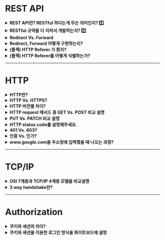 # REST API

<details>
    <summary><b>REST API란? RESTful 하다는게 무슨 의미인지? 1️⃣</b></summary>

### API(Application Programming Interface)

- 다른 소프트웨어 시스템과 통신하기 위해 따라야하는 규칙들을 정의한 것
  - 예를 들어 회원 리소스를 얻고 싶을 때는 어떤 URL을 써야하고, 어떤 데이터가 응답되는지 등을 정의 
- 클라이언트와 웹 리소스 사이의 게이트웨이

---

- [RESTful API란 무엇인가요? - AWS](https://aws.amazon.com/ko/what-is/restful-api/) 
- [REST API 제대로 알고 사용하기 - NHN](https://meetup.nhncloud.com/posts/92)
- [What is a REST API? - Red Hat](https://www.redhat.com/en/topics/api/what-is-a-rest-api)

</details>

<details>
    <summary><b>RESTful 규약을 다 지켜서 개발하는지? 1️⃣</b></summary>
</details>

<details>
    <summary><b>Redirect Vs. Forward</b></summary>
</details>

<details>
    <summary><b>Redirect, Forward 어떻게 구현하는지?</b></summary>
</details>


<details>
    <summary><b>(플젝) HTTP Referer 가 뭔지?</b></summary>
</details>

<details>
    <summary><b>(플젝) HTTP Referer를 어떻게 식별하는가?</b></summary>
</details>

---

# HTTP

<details>
    <summary><b>HTTP란?</b></summary>

> - `HyperText Transfer Protocol`의 약자로, 클라이언트-서버 모델을 따르면서 request-response 구조로 웹 상에서 정보를 주고받을 수 있는 프로토콜
> - TCP/IP 기반으로 동작하며, 가장 큰 특징은 `Connectionless`와 `Stateless`

- 웹상에서 정보를 전송하기 위한 프로토콜로써, HTML과 같은 문서를 전송하는 것에 사용
- 클라이언트가 HTTP request를 서버에 보내면 서버는 HTTP response를 클라이언트에 보내는 구조

### Request, Response message 구조

<img width="991" alt="image" src="https://github.com/haero77/Today-I-Learned/assets/65555299/7a3cef85-befa-487a-9c18-0804bb46e9bd">

- request message
  - start line(method, path, HTTP version)
  - headers
    - host, accept-language 등
  - body
- response message
  - status line(HTTP version, status code, status message)
  - headers
    - 날짜, 서버 정보 등
  - body


### Connectionless, Stateless

- `Connectionless`
  - 서버에 연결 후 요청에 응답을 받으면 연결을 끊어버리는 특성
  - 이 특성으로 인해 많은 사람이 웹을 사용하더라도 실제 동시 접속을 최소화 👉 더 많은 요청을 처리 가능  
- `Stateless`
  - Connectionsless로 연결을 끊었기 때문에, 클라이언트의 이전 상태(로그인 유무 등)을 알 수 없는 특성
  - 정보를 유지할 수 없는 Connectionless, Stateless 특성을 가진 HTTP의 단점을 보완하고자 `Cookie`, `Session`, `JWT`등이 도입됨

</details>

<details>
    <summary><b>HTTP Vs. HTTPS?</b></summary>

- HTTP는 정보를 text형태로 주고받기 때문에, 중간에 인터셉트될 경우 데이터 유출될 수 있음
- HTTP에 암호화를 추가한 프로토콜이 `HTTPS`

</details>

<details>
    <summary><b>HTTP 버전별 차이?</b></summary>
</details>

<details>
    <summary><b>HTTP request 메서드 중 GET Vs. POST 비교 설명</b></summary>

> - GET은 클라이언트가 서버에게 `리소스`를 요청할 때 사용하는 메서드고, POST는 서버에게 데이터 처리(주로 생성)를 요청할 때 사용하는 메서드.
> - GET 요청의 경우 필요한 정보를 특정하기 위해 URL뒤에 Query String을 추가하여 정보를 조회하고, POST의 경우 전달할 데이터를 Body 부분에 포함하여 통신 
> - GET 요청의 경우 URL뒤의 Query String 까지 포함해서 브라우저 히스토리에 남고, 캐시가 가능하지만 POST의 경우 히스토리에 남지 않고 캐시도 불가능

- 쿼리 스트링: 물음표 뒤에 키와 밸류

</details>


<details>
    <summary><b>PUT Vs. PATCH 비교 설명</b></summary>

> - PUT과 PATCH 메소드 모두 서버의 리소스를 업데이트하는 메소드
> - PUT의 경우 모든 리소스를 수정, 대체하고 PATCH 경우 리소스 일부만 수정

- PUT: 리소스를 아예 대체한다. 이 때 해당 리소스가 없으면 생성
- PATCH: 리소스의 일부분을 수정

</details>

<details>
    <summary><b>HTTP status code를 설명해주세요.</b></summary>

> - 클라이언트가 보낸 HTTP 요청에 대한 서버의 응답 코드
> - 상태 코드를 통해 요청의 성공/실패 여부를 판단할 수 있다.
> - 100번대부터 500번대까지 총 5개의 클래스로 구분되어 HTTP 요청에 대한 상태를 알려준다

### Status Code

- 1xx (정보)
  - 요청을 받았으며 작업을 계속한다.
- 2xx (성공)
  - 클라이언특 요청한 동작을 성공적으로 수신하여 이해했고, 성공적으로 처리했다. 
- 3xx (리다이렉션)
  - 요청을 완료하기 위해 추가 작업 조치가 필요하다.
- 4xx (클라이언트 오류)
  - 클라이언트의 요청에 문제가 있다.
- 5xx (서버 오류)
  - 서버가 유효한 요청의 수행을 실패했다.

### 자주 등장하는 HTTP 응답 코드

- 200 OK
  - 요청이 성공함
  - 예) 잔액 조회 성공
- 201 Created
  - 리소스 생성 성공
  - 예) 게시글 작성 성공, 회원가입 성공
- 400 Bad Request
  - 데이터의 형식이 올바르지 않는 등 서버가 요청을 이해할 수 없음
  - 예) 올바르지 않은 형식의 데이터 입력
- 401 Unauthorized
  - **인증되지 않은 상태에서 인증이 필요한 리소스에 접근**
  - 예) 로그인 전에 사용자 정보 요청
- 403 Forbidden
  - **인증된 상태에서 권한이 없는 리소스에 접근**
  - 예) 일반 유저가 관리자 메뉴 접근 등
- 404 Not Found
  - 요청한 route가 없음. 찾는 리소스가 없음
  - 예) 존재하지 않는 URL(route)에 요청 
- 500 Bad Gateway 
  - 서버에서 예상하지 못한 에러 발생
  - 예) 예외처리를 하지 않은 오류가 발생

</details>

<details>
    <summary><b>401 Vs. 403?</b></summary>

> - 두 상태코드 모두 400번대로 클라이언트의 요청에 문제가 있음을 나타냄
> - `401`은 인증이 되지 않은 상태에서, 인증이 필요한 리소스에 접근함 
>   - 예) 로그인 전에 사용자 정보 요청
> - `403`은 인증은 되었으나, 권한이 없는 페이지에 접근
>   - 예) 일반 유저가 관리자 메뉴에 접근하는 경우

</details>

<details>
    <summary><b>인증 Vs. 인가?</b></summary>
</details>

<details>
    <summary><b>www.google.com을 주소창에 입력했을 때 나오는 과정?</b></summary>

> 1. 사용자가 브라우저에 URL을 입력
> 2. 브라우저는 DNS를 통해 서버의 IP주소를 찾는다.
> 3. client에서 HTTP request 메시지 생성 ➡️ TCP/IP 패킷 생성 ➡️ 서버로 전송
> 4. 서버에서 HTTP request에 대한 HTTP response 메시지 생성 ➡️ TCP/IP 패킷 생성 ➡️ 클라이언트로 전송
> 5. 도착한 HTTP response message는 웹 브라우저에 의해 출력(렌더링)

<img width="1026" alt="image" src="https://github.com/haero77/Today-I-Learned/assets/65555299/2550e81c-3ee4-4e6e-8a1e-bd1a94760e9f">

1. 유저가 브라우저에서 www.google.com(URL)을 입력을 하면 HTTP request message를 생성합니다.
2. IP주소를 알아야 전송을 할 수 있으므로, DNS lookup을 통해 해당 domain의 server IP주소를 알아냅니다.
3. 반환된 IP주소(구글의 server IP)로 HTTP 요청 메시지(request message) 전송 요청을 합니다.
   1. 생성된 HTTP 요청 메시지를 TCP/IP층에 전달합니다.
   2. HTTP 요청 메시지에 헤더를 추가해서 TCP/IP 패킷을 생성합니다.
4. 해당 패킷은 전기신호로 랜선을 통해 네트워크로 전송되고, 목적지 IP에 도달합니다.
5. 구글 server에 도착한 패킷은 unpacking을 통해 message를 복원하고 server의 process로 보냅니다.
6. server의 process는 HTTP 요청 메시지에 대한 response data를 가지고 HTTP 응답 메시지(response message)를 생성 합니다.
7. HTTP 응답 메시지를 전달 받은 방식 그대로 client IP로 전송을 합니다.
8. HTTP response 메시지에 담긴 데이터를 토대로 웹브라우저에서 HTML 렌더링을 하여 모니터에 검색창이 보여집니다.

</details>

---

# TCP/IP

<details>
    <summary><b>OSI 7계층과 TCP/IP 4계층 모델을 비교설명</b></summary>



</details>

<details>
    <summary><b>3 way handshake란?</b></summary>
</details>

---

# Authorization

<details>
    <summary><b>쿠키와 세션의 차이?</b></summary>
</details>

<details>
    <summary><b>쿠키와 세션을 이용한 로그인 방식을 화이트보드에 설명 </b></summary>
</details>